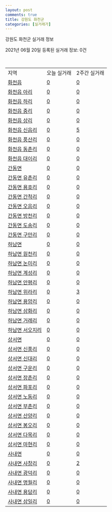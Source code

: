 ```yaml
---
layout: post
comments: true
title: 강원도 화천군
categories: [실거래가]
---
```


강원도 화천군 실거래 정보

2021년 06월 20일 등록된 실거래 정보: 0건

<script type="text/javascript">
  google.charts.load('current', {'packages':['corechart']});
  google.charts.setOnLoadCallback(drawChart);

  function drawChart() {
    var data = google.visualization.arrayToDataTable([['거래일', '매매', '전월세', '전매'], ['2021-04', 2, 0, 0], ['2021-05', 4, 1, 0], ['2021-06', 2, 1, 0]]);

    var options = {
      title: '최근 유형별 거래량 추이',
      legend: { position: 'bottom' }
    };

    var chart = new google.visualization.LineChart(document.getElementById('columnchart_material'));
    chart.draw(data, (options));
  }
</script>

<div id="columnchart_material" style="width: 450px; margin-left: -35px"></div>
<br>
<table class="sortable">
  <tr>
    <td>지역</td>
    <td>오늘 실거래</td>
    <td>2주간 실거래</td>
  </tr>

  
  <tr class="item">
    <td><a href="4279025000.html">화천읍</a></td>
    <td><a href="4279025000.html">0</a></td>
    <td><a href="4279025000.html">0</a></td>
  </tr>
    

  <tr class="item">
    <td><a href="4279025021.html">화천읍 아리</a></td>
    <td><a href="4279025021.html">0</a></td>
    <td><a href="4279025021.html">0</a></td>
  </tr>
    

  <tr class="item">
    <td><a href="4279025022.html">화천읍 하리</a></td>
    <td><a href="4279025022.html">0</a></td>
    <td><a href="4279025022.html">0</a></td>
  </tr>
    

  <tr class="item">
    <td><a href="4279025023.html">화천읍 중리</a></td>
    <td><a href="4279025023.html">0</a></td>
    <td><a href="4279025023.html">0</a></td>
  </tr>
    

  <tr class="item">
    <td><a href="4279025024.html">화천읍 상리</a></td>
    <td><a href="4279025024.html">0</a></td>
    <td><a href="4279025024.html">0</a></td>
  </tr>
    

  <tr class="item">
    <td><a href="4279025025.html">화천읍 신읍리</a></td>
    <td><a href="4279025025.html">0</a></td>
    <td><a href="4279025025.html">5</a></td>
  </tr>
    

  <tr class="item">
    <td><a href="4279025026.html">화천읍 풍산리</a></td>
    <td><a href="4279025026.html">0</a></td>
    <td><a href="4279025026.html">0</a></td>
  </tr>
    

  <tr class="item">
    <td><a href="4279025027.html">화천읍 동촌리</a></td>
    <td><a href="4279025027.html">0</a></td>
    <td><a href="4279025027.html">0</a></td>
  </tr>
    

  <tr class="item">
    <td><a href="4279025028.html">화천읍 대이리</a></td>
    <td><a href="4279025028.html">0</a></td>
    <td><a href="4279025028.html">0</a></td>
  </tr>
    

  <tr class="item">
    <td><a href="4279031000.html">간동면</a></td>
    <td><a href="4279031000.html">0</a></td>
    <td><a href="4279031000.html">0</a></td>
  </tr>
    

  <tr class="item">
    <td><a href="4279031021.html">간동면 유촌리</a></td>
    <td><a href="4279031021.html">0</a></td>
    <td><a href="4279031021.html">0</a></td>
  </tr>
    

  <tr class="item">
    <td><a href="4279031022.html">간동면 용호리</a></td>
    <td><a href="4279031022.html">0</a></td>
    <td><a href="4279031022.html">0</a></td>
  </tr>
    

  <tr class="item">
    <td><a href="4279031023.html">간동면 간척리</a></td>
    <td><a href="4279031023.html">0</a></td>
    <td><a href="4279031023.html">0</a></td>
  </tr>
    

  <tr class="item">
    <td><a href="4279031024.html">간동면 오음리</a></td>
    <td><a href="4279031024.html">0</a></td>
    <td><a href="4279031024.html">0</a></td>
  </tr>
    

  <tr class="item">
    <td><a href="4279031025.html">간동면 방천리</a></td>
    <td><a href="4279031025.html">0</a></td>
    <td><a href="4279031025.html">0</a></td>
  </tr>
    

  <tr class="item">
    <td><a href="4279031026.html">간동면 도송리</a></td>
    <td><a href="4279031026.html">0</a></td>
    <td><a href="4279031026.html">0</a></td>
  </tr>
    

  <tr class="item">
    <td><a href="4279031027.html">간동면 구만리</a></td>
    <td><a href="4279031027.html">0</a></td>
    <td><a href="4279031027.html">0</a></td>
  </tr>
    

  <tr class="item">
    <td><a href="4279032000.html">하남면</a></td>
    <td><a href="4279032000.html">0</a></td>
    <td><a href="4279032000.html">0</a></td>
  </tr>
    

  <tr class="item">
    <td><a href="4279032021.html">하남면 원천리</a></td>
    <td><a href="4279032021.html">0</a></td>
    <td><a href="4279032021.html">0</a></td>
  </tr>
    

  <tr class="item">
    <td><a href="4279032022.html">하남면 논미리</a></td>
    <td><a href="4279032022.html">0</a></td>
    <td><a href="4279032022.html">0</a></td>
  </tr>
    

  <tr class="item">
    <td><a href="4279032023.html">하남면 계성리</a></td>
    <td><a href="4279032023.html">0</a></td>
    <td><a href="4279032023.html">0</a></td>
  </tr>
    

  <tr class="item">
    <td><a href="4279032024.html">하남면 안평리</a></td>
    <td><a href="4279032024.html">0</a></td>
    <td><a href="4279032024.html">0</a></td>
  </tr>
    

  <tr class="item">
    <td><a href="4279032025.html">하남면 위라리</a></td>
    <td><a href="4279032025.html">0</a></td>
    <td><a href="4279032025.html">3</a></td>
  </tr>
    

  <tr class="item">
    <td><a href="4279032026.html">하남면 용암리</a></td>
    <td><a href="4279032026.html">0</a></td>
    <td><a href="4279032026.html">0</a></td>
  </tr>
    

  <tr class="item">
    <td><a href="4279032027.html">하남면 삼화리</a></td>
    <td><a href="4279032027.html">0</a></td>
    <td><a href="4279032027.html">0</a></td>
  </tr>
    

  <tr class="item">
    <td><a href="4279032028.html">하남면 거례리</a></td>
    <td><a href="4279032028.html">0</a></td>
    <td><a href="4279032028.html">0</a></td>
  </tr>
    

  <tr class="item">
    <td><a href="4279032029.html">하남면 서오지리</a></td>
    <td><a href="4279032029.html">0</a></td>
    <td><a href="4279032029.html">0</a></td>
  </tr>
    

  <tr class="item">
    <td><a href="4279033000.html">상서면</a></td>
    <td><a href="4279033000.html">0</a></td>
    <td><a href="4279033000.html">0</a></td>
  </tr>
    

  <tr class="item">
    <td><a href="4279033021.html">상서면 신풍리</a></td>
    <td><a href="4279033021.html">0</a></td>
    <td><a href="4279033021.html">0</a></td>
  </tr>
    

  <tr class="item">
    <td><a href="4279033022.html">상서면 신대리</a></td>
    <td><a href="4279033022.html">0</a></td>
    <td><a href="4279033022.html">0</a></td>
  </tr>
    

  <tr class="item">
    <td><a href="4279033023.html">상서면 구운리</a></td>
    <td><a href="4279033023.html">0</a></td>
    <td><a href="4279033023.html">0</a></td>
  </tr>
    

  <tr class="item">
    <td><a href="4279033024.html">상서면 장촌리</a></td>
    <td><a href="4279033024.html">0</a></td>
    <td><a href="4279033024.html">0</a></td>
  </tr>
    

  <tr class="item">
    <td><a href="4279033025.html">상서면 파포리</a></td>
    <td><a href="4279033025.html">0</a></td>
    <td><a href="4279033025.html">0</a></td>
  </tr>
    

  <tr class="item">
    <td><a href="4279033026.html">상서면 노동리</a></td>
    <td><a href="4279033026.html">0</a></td>
    <td><a href="4279033026.html">0</a></td>
  </tr>
    

  <tr class="item">
    <td><a href="4279033027.html">상서면 부촌리</a></td>
    <td><a href="4279033027.html">0</a></td>
    <td><a href="4279033027.html">0</a></td>
  </tr>
    

  <tr class="item">
    <td><a href="4279033028.html">상서면 산양리</a></td>
    <td><a href="4279033028.html">0</a></td>
    <td><a href="4279033028.html">0</a></td>
  </tr>
    

  <tr class="item">
    <td><a href="4279033029.html">상서면 봉오리</a></td>
    <td><a href="4279033029.html">0</a></td>
    <td><a href="4279033029.html">0</a></td>
  </tr>
    

  <tr class="item">
    <td><a href="4279033030.html">상서면 다목리</a></td>
    <td><a href="4279033030.html">0</a></td>
    <td><a href="4279033030.html">0</a></td>
  </tr>
    

  <tr class="item">
    <td><a href="4279033031.html">상서면 마현리</a></td>
    <td><a href="4279033031.html">0</a></td>
    <td><a href="4279033031.html">0</a></td>
  </tr>
    

  <tr class="item">
    <td><a href="4279034000.html">사내면</a></td>
    <td><a href="4279034000.html">0</a></td>
    <td><a href="4279034000.html">0</a></td>
  </tr>
    

  <tr class="item">
    <td><a href="4279034021.html">사내면 사창리</a></td>
    <td><a href="4279034021.html">0</a></td>
    <td><a href="4279034021.html">2</a></td>
  </tr>
    

  <tr class="item">
    <td><a href="4279034022.html">사내면 광덕리</a></td>
    <td><a href="4279034022.html">0</a></td>
    <td><a href="4279034022.html">0</a></td>
  </tr>
    

  <tr class="item">
    <td><a href="4279034023.html">사내면 명월리</a></td>
    <td><a href="4279034023.html">0</a></td>
    <td><a href="4279034023.html">0</a></td>
  </tr>
    

  <tr class="item">
    <td><a href="4279034024.html">사내면 용담리</a></td>
    <td><a href="4279034024.html">0</a></td>
    <td><a href="4279034024.html">0</a></td>
  </tr>
    

  <tr class="item">
    <td><a href="4279034025.html">사내면 삼일리</a></td>
    <td><a href="4279034025.html">0</a></td>
    <td><a href="4279034025.html">0</a></td>
  </tr>
    


</table>


    